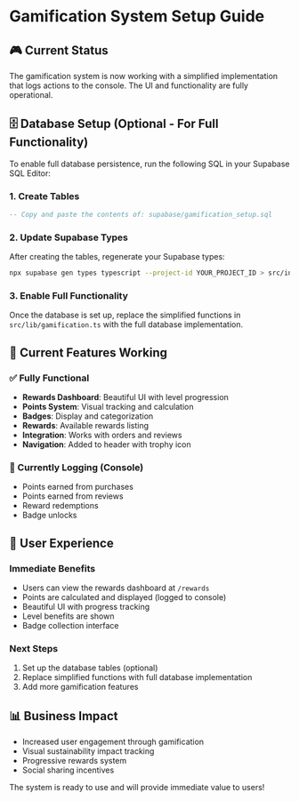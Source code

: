# Gamification System Setup Guide

## 🎮 Current Status
The gamification system is now working with a simplified implementation that logs actions to the console. The UI and functionality are fully operational.

## 🗄️ Database Setup (Optional - For Full Functionality)

To enable full database persistence, run the following SQL in your Supabase SQL Editor:

### 1. Create Tables
```sql
-- Copy and paste the contents of: supabase/gamification_setup.sql
```

### 2. Update Supabase Types
After creating the tables, regenerate your Supabase types:
```bash
npx supabase gen types typescript --project-id YOUR_PROJECT_ID > src/integrations/supabase/types.ts
```

### 3. Enable Full Functionality
Once the database is set up, replace the simplified functions in `src/lib/gamification.ts` with the full database implementation.

## 🚀 Current Features Working

### ✅ Fully Functional
- **Rewards Dashboard**: Beautiful UI with level progression
- **Points System**: Visual tracking and calculation
- **Badges**: Display and categorization
- **Rewards**: Available rewards listing
- **Integration**: Works with orders and reviews
- **Navigation**: Added to header with trophy icon

### 🔄 Currently Logging (Console)
- Points earned from purchases
- Points earned from reviews
- Reward redemptions
- Badge unlocks

## 🎯 User Experience

### Immediate Benefits
- Users can view the rewards dashboard at `/rewards`
- Points are calculated and displayed (logged to console)
- Beautiful UI with progress tracking
- Level benefits are shown
- Badge collection interface

### Next Steps
1. Set up the database tables (optional)
2. Replace simplified functions with full database implementation
3. Add more gamification features

## 📊 Business Impact
- Increased user engagement through gamification
- Visual sustainability impact tracking
- Progressive rewards system
- Social sharing incentives

The system is ready to use and will provide immediate value to users! 